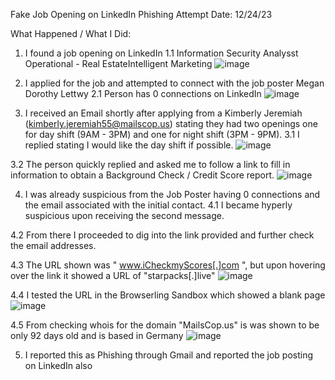 Fake Job Opening on LinkedIn Phishing Attempt
Date: 12/24/23

What Happened / What I Did: 

1. I found a job opening on LinkedIn 
 1.1 Information Security Analysst Operational - Real EstateIntelligent Marketing 
![image](https://github.com/Awsamo0190/Security_Write_Ups/assets/99389724/1b68486f-ac04-4c91-8d4a-c1cdf0f26e6b)


2. I applied for the job and attempted to connect with the job poster Megan Dorothy Lettwy 
 2.1 Person has 0 connections on LinkedIn 
![image](https://github.com/Awsamo0190/Security_Write_Ups/assets/99389724/fc0a94e8-5a6a-4540-9101-025dde0a5d0f)


3. I received an Email shortly after applying from a Kimberly Jeremiah (kimberly.jeremiah55@mailscop.us) stating they had two openings one for day shift (9AM - 3PM) and one for night shift (3PM - 9PM).
 3.1 I replied stating I would like the day shift if possible. 
![image](https://github.com/Awsamo0190/Security_Write_Ups/assets/99389724/6dad062b-d8fc-428b-b5d6-6bec5d8c0294)

 3.2 The person quickly replied and asked me to follow a link to fill in information to obtain a Background Check / Credit Score report.
![image](https://github.com/Awsamo0190/Security_Write_Ups/assets/99389724/6ceeb8f0-b7fa-4a5e-a74a-902327a4e198)


4. I was already suspicious from the Job Poster having 0 connections and the email associated with the initial contact. 
 4.1 I became hyperly suspicious upon receiving the second message. 

 4.2 From there I proceeded to dig into the link provided and further check the email addresses. 

 4.3 The URL shown was " www.iCheckmyScores[.]com ", but upon hovering over the link it showed a URL of "starpacks[.]live"
![image](https://github.com/Awsamo0190/Security_Write_Ups/assets/99389724/37230590-ab5d-4f9d-b096-9b1c3fe08d0f)

 4.4 I tested the URL in the Browserling Sandbox which showed a blank page 
![image](https://github.com/Awsamo0190/Security_Write_Ups/assets/99389724/9bd41cae-db91-4d7e-9de2-9a0a99a38a7d)

 4.5 From checking whois for the domain "MailsCop.us" is was shown to be only 92 days old and is based in Germany 
![image](https://github.com/Awsamo0190/Security_Write_Ups/assets/99389724/544d8479-cd58-424d-bbf2-edc976b79a7c)

5. I reported this as Phishing through Gmail and reported the job posting on LinkedIn also
